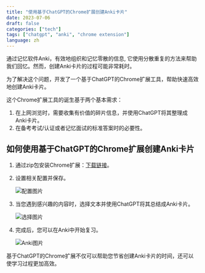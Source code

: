 ```yaml
---
title: "使用基于ChatGPT的Chrome扩展创建Anki卡片"
date: 2023-07-06
draft: false
categories: ["tech"]
tags: ["chatgpt", "anki", "chrome extension"]
language: zh
---
```


通过记忆软件Anki，有效地组织和记忆零散的信息, 它使用分散重复的方法来帮助我们回忆。然而，创建Anki卡片的过程可能非常耗时。

为了解决这个问题，开发了一个基于ChatGPT的Chrome扩展工具，帮助快速高效地创建Anki卡片。

这个Chrome扩展工具的诞生基于两个基本需求：

1. 在上网浏览时，需要收集有价值的碎片信息，并使用ChatGPT将其整理成Anki卡片。
2. 在备考考试/认证或者记忆面试的标准答案时的必要性。

## 如何使用基于ChatGPT的Chrome扩展创建Anki卡片

1. 通过zip包安装Chrome扩展：[下载链接](https://github.com/mggger/chatgpt-anki-chrome-extension/files/11913090/v0.1.zip)。

2. 设置相关配置并保存。

   ![配置图片](/img/config.png)

3. 当您遇到感兴趣的内容时，选择文本并使用ChatGPT将其总结成Anki卡片。

   ![选择图片](/img/select.png)

4. 完成后，您可以在Anki中开始复习。

   ![Anki图片](/img/anki.png)

基于ChatGPT的Chrome扩展不仅可以帮助您节省创建Anki卡片的时间，还可以使学习过程更加高效。
